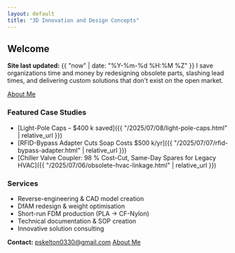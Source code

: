 ```yaml
---
layout: default
title: "3D Innovation and Design Concepts"
---
```


## Welcome
**Site last updated:** {{ "now" | date: "%Y-%m-%d %H:%M %Z" }}
I save organizations time and money by redesigning obsolete parts, slashing lead times,
and delivering custom solutions that don't exist on the open market.

[About Me](about.html)

### Featured Case Studies
* [Light-Pole Caps – $400 k saved]({{ "/2025/07/08/light-pole-caps.html" | relative_url }})
* [RFID-Bypass Adapter Cuts Soap Costs $500 k/yr]({{ "/2025/07/07/rfid-bypass-adapter.html" | relative_url }})
* [Chiller Valve Coupler: 98 % Cost-Cut, Same-Day Spares for Legacy HVAC]({{ "/2025/07/06/obsolete-hvac-linkage.html" | relative_url }})

### Services
* Reverse-engineering & CAD model creation
* DfAM redesign & weight optimisation
* Short-run FDM production (PLA → CF-Nylon)
* Technical documentation & SOP creation
* Innovative solution consulting

**Contact:** pskelton0330@gmail.com
[About Me](about.html)

